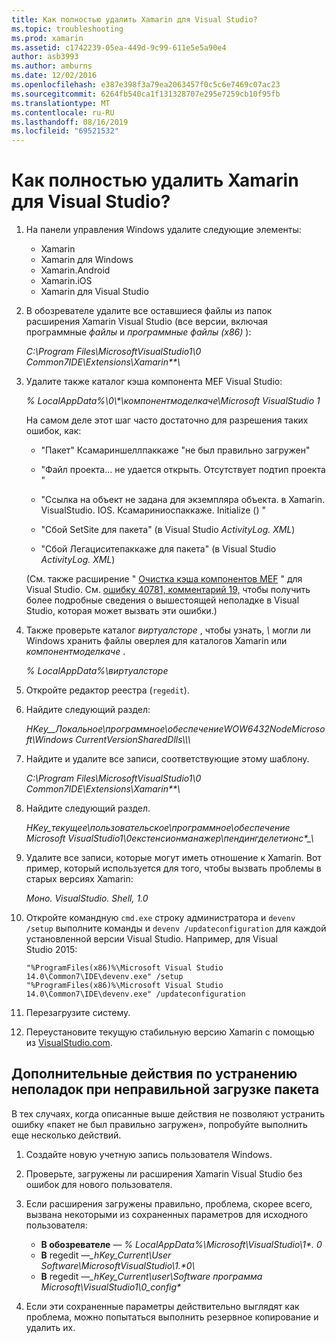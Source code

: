 ```yaml
---
title: Как полностью удалить Xamarin для Visual Studio?
ms.topic: troubleshooting
ms.prod: xamarin
ms.assetid: c1742239-05ea-449d-9c99-611e5e5a90e4
author: asb3993
ms.author: amburns
ms.date: 12/02/2016
ms.openlocfilehash: e387e398f3a79ea2063457f0c5c6e7469c07ac23
ms.sourcegitcommit: 6264fb540ca1f131328707e295e7259cb10f95fb
ms.translationtype: MT
ms.contentlocale: ru-RU
ms.lasthandoff: 08/16/2019
ms.locfileid: "69521532"
---
```

# <a name="how-do-i-perform-a-thorough-uninstall-for-xamarin-for-visual-studio"></a>Как полностью удалить Xamarin для Visual Studio?


1. На панели управления Windows удалите следующие элементы:

    - Xamarin
    - Xamarin для Windows
    - Xamarin.Android
    - Xamarin.iOS
    - Xamarin для Visual Studio

2. В обозревателе удалите все оставшиеся файлы из папок расширения Xamarin Visual Studio (все версии, включая программные _файлы_ и _программные файлы (x86)_ ):

    _C:\\Program Files\\MicrosoftVisualStudio1\\0 Common7IDE\\Extensions\\Xamarin\*\*\\_

3. Удалите также каталог кэша компонента MEF Visual Studio:

    _% LocalAppData%\\0\\\*\\компонентмоделкаче\\Microsoft VisualStudio 1_

    На самом деле этот шаг часто достаточно для разрешения таких ошибок, как:

    - "Пакет" Ксамариншеллпаккаже "не был правильно загружен"

    - "Файл проекта... не удается открыть. Отсутствует подтип проекта "

    - "Ссылка на объект не задана для экземпляра объекта.  в Xamarin. VisualStudio. IOS. Ксамариниоспаккаже. Initialize () "

    - "Сбой SetSite для пакета" (в Visual Studio _ActivityLog. XML_)

    - "Сбой Легациситепаккаже для пакета" (в Visual Studio _ActivityLog. XML_)

    (См. также расширение " [Очистка кэша компонентов MEF](https://visualstudiogallery.msdn.microsoft.com/22b94661-70c7-4a93-9ca3-8b6dd45f47cd) " для Visual Studio.  См. [ошибку 40781, комментарий 19,](https://bugzilla.xamarin.com/show_bug.cgi?id=40781#c19) чтобы получить более подробные сведения о вышестоящей неполадке в Visual Studio, которая может вызвать эти ошибки.)

4. Также проверьте каталог _виртуалсторе_ , чтобы узнать, _\\_ могли ли Windows хранить файлы оверлея для каталогов Xamarin или _компонентмоделкаче_ .

    _% LocalAppData%\\виртуалсторе_

5. Откройте редактор реестра (`regedit`).

6. Найдите следующий раздел:

    _HKey\_\_Локальное\\программное\\обеспечениеWOW6432NodeMicrosoft\\Windows CurrentVersionSharedDlls\\\\\\_

7. Найдите и удалите все записи, соответствующие этому шаблону.

    _C:\\Program Files\\MicrosoftVisualStudio1\\0 Common7IDE\\Extensions\\Xamarin\*\*\\_

8. Найдите следующий раздел.

    _HKey\_текущее\\пользовательское\\программное\\обеспечение Microsoft VisualStudio1\\0екстенсионманажер\\пендингделетионс\*\_\\_

9. Удалите все записи, которые могут иметь отношение к Xamarin.  Вот пример, который используется для того, чтобы вызвать проблемы в старых версиях Xamarin:

    _Моно. VisualStudio. Shell, 1.0_

10. Откройте командную `cmd.exe` строку администратора и `devenv /setup` выполните команды и `devenv /updateconfiguration` для каждой установленной версии Visual Studio.  Например, для Visual Studio 2015:

    ```
    "%ProgramFiles(x86)%\Microsoft Visual Studio 14.0\Common7\IDE\devenv.exe" /setup
    "%ProgramFiles(x86)%\Microsoft Visual Studio 14.0\Common7\IDE\devenv.exe" /updateconfiguration
    ```

11. Перезагрузите систему.

12. Переустановите текущую стабильную версию Xamarin с помощью из [VisualStudio.com](https://visualstudio.com/xamarin/).

## <a name="additional-troubleshooting-steps-for-package-did-not-load-correctly"></a>Дополнительные действия по устранению неполадок при неправильной загрузке пакета

В тех случаях, когда описанные выше действия не позволяют устранить ошибку «пакет не был правильно загружен», попробуйте выполнить еще несколько действий.

1. Создайте новую учетную запись пользователя Windows.

2. Проверьте, загружены ли расширения Xamarin Visual Studio без ошибок для нового пользователя.

3. Если расширения загружены правильно, проблема, скорее всего, вызвана некоторыми из сохраненных параметров для исходного пользователя:

    - **В обозревателе** — _% LocalAppData%\\Microsoft\\VisualStudio\\1\*. 0_
    - **В** regedit _—\_hKey\_Current\\User Software\\MicrosoftVisualStudio\\1.\*0\\_
    - **В** regedit _—\_hKey\_Current\\user\\Software программа Microsoft\\VisualStudio1\\0\_config\*_

4. Если эти сохраненные параметры действительно выглядят как проблема, можно попытаться выполнить резервное копирование и удалить их.

